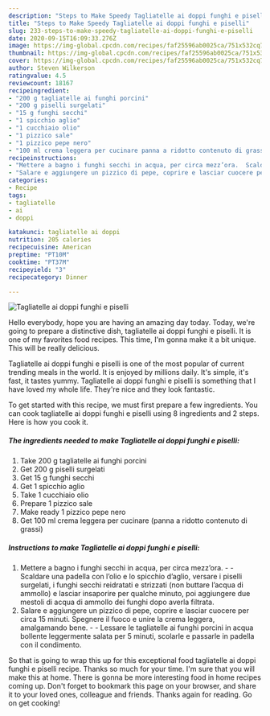 ```yaml
---
description: "Steps to Make Speedy Tagliatelle ai doppi funghi e piselli"
title: "Steps to Make Speedy Tagliatelle ai doppi funghi e piselli"
slug: 233-steps-to-make-speedy-tagliatelle-ai-doppi-funghi-e-piselli
date: 2020-09-15T16:09:33.276Z
image: https://img-global.cpcdn.com/recipes/faf25596ab0025ca/751x532cq70/tagliatelle-ai-doppi-funghi-e-piselli-recipe-main-photo.jpg
thumbnail: https://img-global.cpcdn.com/recipes/faf25596ab0025ca/751x532cq70/tagliatelle-ai-doppi-funghi-e-piselli-recipe-main-photo.jpg
cover: https://img-global.cpcdn.com/recipes/faf25596ab0025ca/751x532cq70/tagliatelle-ai-doppi-funghi-e-piselli-recipe-main-photo.jpg
author: Steven Wilkerson
ratingvalue: 4.5
reviewcount: 18167
recipeingredient:
- "200 g tagliatelle ai funghi porcini"
- "200 g piselli surgelati"
- "15 g funghi secchi"
- "1 spicchio aglio"
- "1 cucchiaio olio"
- "1 pizzico sale"
- "1 pizzico pepe nero"
- "100 ml crema leggera per cucinare panna a ridotto contenuto di grassi"
recipeinstructions:
- "Mettere a bagno i funghi secchi in acqua, per circa mezz’ora.  Scaldare una padella con l’olio e lo spicchio d’aglio, versare i piselli surgelati, i funghi secchi reidratati e strizzati (non buttare l’acqua di ammollo) e lasciar insaporire per qualche minuto, poi aggiungere due mestoli di acqua di ammollo dei funghi dopo averla filtrata."
- "Salare e aggiungere un pizzico di pepe, coprire e lasciar cuocere per circa 15 minuti. Spegnere il fuoco e unire la crema leggera, amalgamando bene.  Lessare le tagliatelle ai funghi porcini in acqua bollente leggermente salata per 5 minuti, scolarle e passarle in padella con il condimento."
categories:
- Recipe
tags:
- tagliatelle
- ai
- doppi

katakunci: tagliatelle ai doppi 
nutrition: 205 calories
recipecuisine: American
preptime: "PT10M"
cooktime: "PT37M"
recipeyield: "3"
recipecategory: Dinner

---
```



![Tagliatelle ai doppi funghi e piselli](https://img-global.cpcdn.com/recipes/faf25596ab0025ca/751x532cq70/tagliatelle-ai-doppi-funghi-e-piselli-recipe-main-photo.jpg)

Hello everybody, hope you are having an amazing day today. Today, we're going to prepare a distinctive dish, tagliatelle ai doppi funghi e piselli. It is one of my favorites food recipes. This time, I'm gonna make it a bit unique. This will be really delicious.



Tagliatelle ai doppi funghi e piselli is one of the most popular of current trending meals in the world. It is enjoyed by millions daily. It's simple, it's fast, it tastes yummy. Tagliatelle ai doppi funghi e piselli is something that I have loved my whole life. They're nice and they look fantastic.


To get started with this recipe, we must first prepare a few ingredients. You can cook tagliatelle ai doppi funghi e piselli using 8 ingredients and 2 steps. Here is how you cook it.

<!--inarticleads1-->

##### The ingredients needed to make Tagliatelle ai doppi funghi e piselli:

1. Take 200 g tagliatelle ai funghi porcini
1. Get 200 g piselli surgelati
1. Get 15 g funghi secchi
1. Get 1 spicchio aglio
1. Take 1 cucchiaio olio
1. Prepare 1 pizzico sale
1. Make ready 1 pizzico pepe nero
1. Get 100 ml crema leggera per cucinare (panna a ridotto contenuto di grassi)




<!--inarticleads2-->

##### Instructions to make Tagliatelle ai doppi funghi e piselli:

1. Mettere a bagno i funghi secchi in acqua, per circa mezz’ora. -  - Scaldare una padella con l’olio e lo spicchio d’aglio, versare i piselli surgelati, i funghi secchi reidratati e strizzati (non buttare l’acqua di ammollo) e lasciar insaporire per qualche minuto, poi aggiungere due mestoli di acqua di ammollo dei funghi dopo averla filtrata.
1. Salare e aggiungere un pizzico di pepe, coprire e lasciar cuocere per circa 15 minuti. Spegnere il fuoco e unire la crema leggera, amalgamando bene. -  - Lessare le tagliatelle ai funghi porcini in acqua bollente leggermente salata per 5 minuti, scolarle e passarle in padella con il condimento.




So that is going to wrap this up for this exceptional food tagliatelle ai doppi funghi e piselli recipe. Thanks so much for your time. I'm sure that you will make this at home. There is gonna be more interesting food in home recipes coming up. Don't forget to bookmark this page on your browser, and share it to your loved ones, colleague and friends. Thanks again for reading. Go on get cooking!
